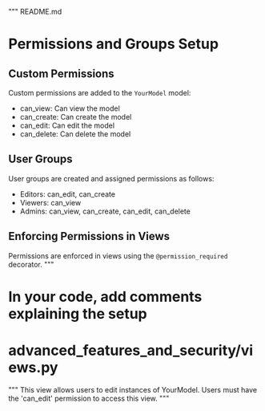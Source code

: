 """
README.md

# Permissions and Groups Setup

## Custom Permissions
Custom permissions are added to the `YourModel` model:
- can_view: Can view the model
- can_create: Can create the model
- can_edit: Can edit the model
- can_delete: Can delete the model

## User Groups
User groups are created and assigned permissions as follows:
- Editors: can_edit, can_create
- Viewers: can_view
- Admins: can_view, can_create, can_edit, can_delete

## Enforcing Permissions in Views
Permissions are enforced in views using the `@permission_required` decorator.
"""

# In your code, add comments explaining the setup
# advanced_features_and_security/views.py
"""
This view allows users to edit instances of YourModel.
Users must have the 'can_edit' permission to access this view.
"""

